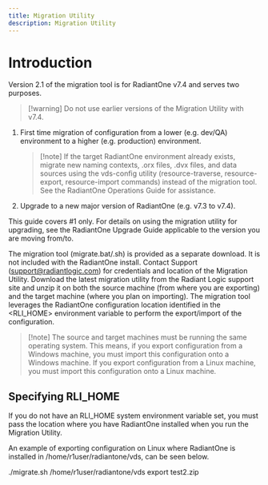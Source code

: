 ```yaml
---
title: Migration Utility
description: Migration Utility
---
```


# Introduction

Version 2.1 of the migration tool is for RadiantOne v7.4 and serves two purposes.

 >[!warning] Do not use earlier versions of the Migration Utility with v7.4.

1. First time migration of configuration from a lower (e.g. dev/QA) environment to a higher (e.g. production) environment.

   >[!note] If the target RadiantOne environment already exists, migrate new naming contexts, .orx files, .dvx files, and data sources using the vds-config utility (resource-traverse, resource-export, resource-import commands) instead of the migration tool. See the RadiantOne Operations Guide for assistance.

2. Upgrade to a new major version of RadiantOne (e.g. v7.3 to v7.4).

This guide covers #1 only. For details on using the migration utility for upgrading, see the RadiantOne Upgrade Guide applicable to the version you are moving from/to.

The migration tool (migrate.bat/.sh) is provided as a separate download. It is not included with the RadiantOne install. Contact Support (support@radiantlogic.com) for credentials and location of the Migration Utility. Download the latest migration utility from the Radiant Logic support site and unzip it on both the source machine (from where you are exporting) and the target machine (where you plan on importing). The migration tool leverages the RadiantOne configuration location identified in the <RLI_HOME> environment variable to perform the export/import of the configuration. 

>[!note] The source and target machines must be running the same operating system. This means, if you export configuration from a Windows machine, you must import this configuration onto a Windows machine. If you export configuration from a Linux machine, you must import this configuration onto a Linux machine.

## Specifying RLI_HOME

If you do not have an RLI_HOME system environment variable set, you must pass the location where you have RadiantOne installed when you run the Migration Utility.

An example of exporting configuration on Linux where RadiantOne is installed in /home/r1user/radiantone/vds, can be seen below.

 ./migrate.sh /home/r1user/radiantone/vds export test2.zip
